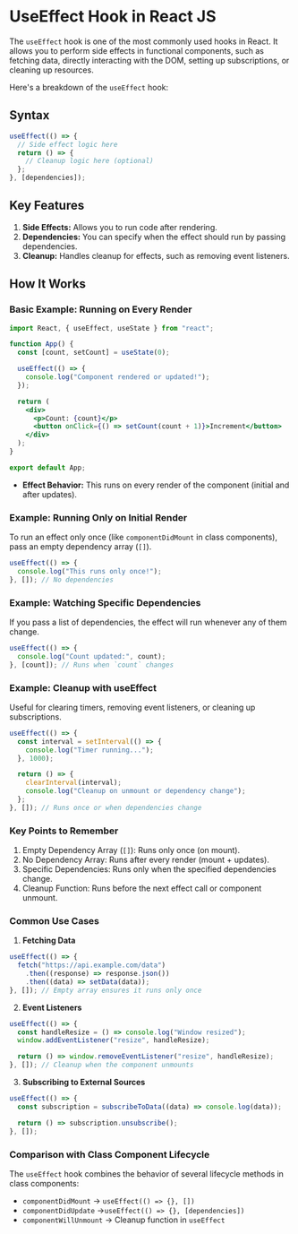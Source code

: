 # UseEffect Hook in React JS

The `useEffect` hook is one of the most commonly used hooks in React. It allows you to perform side effects in functional components, such as fetching data, directly interacting with the DOM, setting up subscriptions, or cleaning up resources.

Here's a breakdown of the `useEffect` hook:

## Syntax

```javascript
useEffect(() => {
  // Side effect logic here
  return () => {
    // Cleanup logic here (optional)
  };
}, [dependencies]);
```

## Key Features

1. **Side Effects:** Allows you to run code after rendering.
2. **Dependencies:** You can specify when the effect should run by passing dependencies.
3. **Cleanup:** Handles cleanup for effects, such as removing event listeners.

## How It Works

### Basic Example: Running on Every Render

```jsx
import React, { useEffect, useState } from "react";

function App() {
  const [count, setCount] = useState(0);

  useEffect(() => {
    console.log("Component rendered or updated!");
  });

  return (
    <div>
      <p>Count: {count}</p>
      <button onClick={() => setCount(count + 1)}>Increment</button>
    </div>
  );
}

export default App;
```

- **Effect Behavior:** This runs on every render of the component (initial and after updates).

### Example: Running Only on Initial Render

To run an effect only once (like `componentDidMount` in class components), pass an empty dependency array (`[]`).

```javascript
useEffect(() => {
  console.log("This runs only once!");
}, []); // No dependencies
```

### Example: Watching Specific Dependencies

If you pass a list of dependencies, the effect will run whenever any of them change.

```javascript
useEffect(() => {
  console.log("Count updated:", count);
}, [count]); // Runs when `count` changes
```

### Example: Cleanup with useEffect

Useful for clearing timers, removing event listeners, or cleaning up subscriptions.

```javascript
useEffect(() => {
  const interval = setInterval(() => {
    console.log("Timer running...");
  }, 1000);

  return () => {
    clearInterval(interval);
    console.log("Cleanup on unmount or dependency change");
  };
}, []); // Runs once or when dependencies change
```

### Key Points to Remember

1. Empty Dependency Array (`[]`): Runs only once (on mount).
2. No Dependency Array: Runs after every render (mount + updates).
3. Specific Dependencies: Runs only when the specified dependencies change.
4. Cleanup Function: Runs before the next effect call or component unmount.

### Common Use Cases

1. **Fetching Data**

```javascript
useEffect(() => {
  fetch("https://api.example.com/data")
    .then((response) => response.json())
    .then((data) => setData(data));
}, []); // Empty array ensures it runs only once
```

2. **Event Listeners**

```javascript
useEffect(() => {
  const handleResize = () => console.log("Window resized");
  window.addEventListener("resize", handleResize);

  return () => window.removeEventListener("resize", handleResize);
}, []); // Cleanup when the component unmounts
```

3. **Subscribing to External Sources**

```javascript
useEffect(() => {
  const subscription = subscribeToData((data) => console.log(data));

  return () => subscription.unsubscribe();
}, []);
```

### Comparison with Class Component Lifecycle

The `useEffect` hook combines the behavior of several lifecycle methods in class components:

- `componentDidMount` → `useEffect(() => {}, [])`
- `componentDidUpdate` →`useEffect(() => {}, [dependencies])`
- `componentWillUnmount` → Cleanup function in `useEffect`
